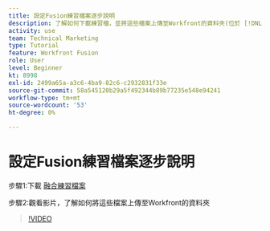```yaml
---
title: 設定Fusion練習檔案逐步說明
description: 了解如何下載練習檔，並將這些檔案上傳至Workfront的資料夾(位於 [!DNL Adobe Workfront Fusion].
activity: use
team: Technical Marketing
type: Tutorial
feature: Workfront Fusion
role: User
level: Beginner
kt: 8998
exl-id: 2499a65a-a3c6-4ba9-82c6-c2932831f33e
source-git-commit: 58a545120b29a5f492344b89b77235e548e94241
workflow-type: tm+mt
source-wordcount: '53'
ht-degree: 0%

---
```


# 設定Fusion練習檔案逐步說明

步驟1:下載 [融合練習檔案](/help/assets/fusion-exercise-files.zip)

步驟2:觀看影片，了解如何將這些檔案上傳至Workfront的資料夾

>[!VIDEO](https://video.tv.adobe.com/v/335258/?quality=12)

